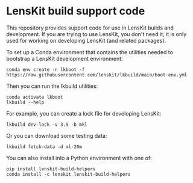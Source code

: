 # LensKit build support code

This repository provides support code for use in LensKit builds and development.  If you are trying to
use LensKit, you don't need it; it is only used for working on developing LensKit (and related packages).

To set up a Conda environment that contains the utilities needed to bootstrap a LensKit
development environment:

    conda env create -n lkboot -f https://raw.githubusercontent.com/lenskit/lkbuild/main/boot-env.yml

Then you can run the lkbuild utilities:

    conda activate lkboot
    lkbuild --help

For example, you can create a lock file for developing LensKit:

    lkbuild dev-lock -v 3.9 -b mkl

Or you can download some testing data:

    lkbuild fetch-data -d ml-20m

You can also install into a Python environment with one of:

    pip install lenskit-build-helpers
    conda install -c lenskit lenskit-build-helpers

